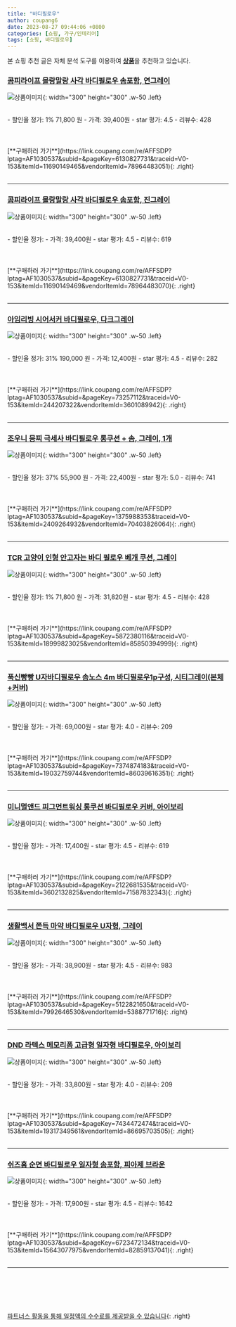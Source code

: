 ```yaml
---
title: "바디필로우"
author: coupang6
date: 2023-08-27 09:44:06 +0800
categories: [쇼핑, 가구/인테리어]
tags: [쇼핑, 바디필로우]
---
```


본 쇼핑 추천 글은 자체 분석 도구를 이용하여 [**상품**](https://link.coupang.com/a/bao1ui)을 추천하고 있습니다.

### [콤피라이프 몰랑말랑 사각 바디필로우 솜포함, 연그레이](https://link.coupang.com/re/AFFSDP?lptag=AF1030537&subid=&pageKey=6130827731&traceid=V0-153&itemId=11690149465&vendorItemId=78964483051)

![상품이미지](https://thumbnail7.coupangcdn.com/thumbnails/remote/230x230ex/image/retail/images/2021/10/18/10/8/8a21e681-1084-48c5-8578-7ec85fa70669.jpg){: width="300" height="300" .w-50 .left}


<br>
- 할인율 정가: 1%  71,800   원
- 가격: 39,400원
- star 평가: 4.5
- 리뷰수: 428
<br>
<br>
<br>
<br>
[**구매하러 가기**](https://link.coupang.com/re/AFFSDP?lptag=AF1030537&subid=&pageKey=6130827731&traceid=V0-153&itemId=11690149465&vendorItemId=78964483051){: .right}
<br>
<br>

---

### [콤피라이프 몰랑말랑 사각 바디필로우 솜포함, 진그레이](https://link.coupang.com/re/AFFSDP?lptag=AF1030537&subid=&pageKey=6130827731&traceid=V0-153&itemId=11690149469&vendorItemId=78964483070)

![상품이미지](https://thumbnail7.coupangcdn.com/thumbnails/remote/230x230ex/image/retail/images/2021/10/18/10/8/d842ee2b-67d1-41cd-a5bc-387447a32523.jpg){: width="300" height="300" .w-50 .left}


<br>
- 할인율 정가: 
- 가격: 39,400원
- star 평가: 4.5
- 리뷰수: 619
<br>
<br>
<br>
<br>
[**구매하러 가기**](https://link.coupang.com/re/AFFSDP?lptag=AF1030537&subid=&pageKey=6130827731&traceid=V0-153&itemId=11690149469&vendorItemId=78964483070){: .right}
<br>
<br>

---

### [아임리빙 시어서커 바디필로우, 다크그레이](https://link.coupang.com/re/AFFSDP?lptag=AF1030537&subid=&pageKey=73257112&traceid=V0-153&itemId=244207322&vendorItemId=3601089942)

![상품이미지](https://thumbnail6.coupangcdn.com/thumbnails/remote/230x230ex/image/retail/images/7795734453381787-841d601c-e3dc-4ad3-97e1-0eca8a549667.jpg){: width="300" height="300" .w-50 .left}


<br>
- 할인율 정가: 31%  190,000   원
- 가격: 12,400원
- star 평가: 4.5
- 리뷰수: 282
<br>
<br>
<br>
<br>
[**구매하러 가기**](https://link.coupang.com/re/AFFSDP?lptag=AF1030537&subid=&pageKey=73257112&traceid=V0-153&itemId=244207322&vendorItemId=3601089942){: .right}
<br>
<br>

---

### [조우니 뭉찌 극세사 바디필로우 롱쿠션 + 솜, 그레이, 1개](https://link.coupang.com/re/AFFSDP?lptag=AF1030537&subid=&pageKey=1375988353&traceid=V0-153&itemId=2409264932&vendorItemId=70403826064)

![상품이미지](https://thumbnail10.coupangcdn.com/thumbnails/remote/230x230ex/image/retail/images/4274034875023885-bdade796-a7c9-4d89-91b4-64fcf9acce85.jpg){: width="300" height="300" .w-50 .left}


<br>
- 할인율 정가: 37%  55,900   원
- 가격: 22,400원
- star 평가: 5.0
- 리뷰수: 741
<br>
<br>
<br>
<br>
[**구매하러 가기**](https://link.coupang.com/re/AFFSDP?lptag=AF1030537&subid=&pageKey=1375988353&traceid=V0-153&itemId=2409264932&vendorItemId=70403826064){: .right}
<br>
<br>

---

### [TCR 고양이 인형 안고자는 바디 필로우 베개 쿠션, 그레이](https://link.coupang.com/re/AFFSDP?lptag=AF1030537&subid=&pageKey=5872380116&traceid=V0-153&itemId=18999823025&vendorItemId=85850394999)

![상품이미지](https://thumbnail10.coupangcdn.com/thumbnails/remote/230x230ex/image/rs_quotation_api/02gvitem/6db01837723d434fbbdb4d6c34bb5f21.jpg){: width="300" height="300" .w-50 .left}


<br>
- 할인율 정가: 1%  71,800   원
- 가격: 31,820원
- star 평가: 4.5
- 리뷰수: 428
<br>
<br>
<br>
<br>
[**구매하러 가기**](https://link.coupang.com/re/AFFSDP?lptag=AF1030537&subid=&pageKey=5872380116&traceid=V0-153&itemId=18999823025&vendorItemId=85850394999){: .right}
<br>
<br>

---

### [푹신빵빵 U자바디필로우 솜노스 4m 바디필로우1p구성, 시티그레이(본체+커버)](https://link.coupang.com/re/AFFSDP?lptag=AF1030537&subid=&pageKey=7374874183&traceid=V0-153&itemId=19032759744&vendorItemId=86039616351)

![상품이미지](https://thumbnail6.coupangcdn.com/thumbnails/remote/230x230ex/image/vendor_inventory/b124/9a7f2b8bf7f3ef4521e1f15071ce3847d643e0c9c233248aae875b94a3d0.png){: width="300" height="300" .w-50 .left}


<br>
- 할인율 정가: 
- 가격: 69,000원
- star 평가: 4.0
- 리뷰수: 209
<br>
<br>
<br>
<br>
[**구매하러 가기**](https://link.coupang.com/re/AFFSDP?lptag=AF1030537&subid=&pageKey=7374874183&traceid=V0-153&itemId=19032759744&vendorItemId=86039616351){: .right}
<br>
<br>

---

### [미니멀앤드 피그먼트워싱 롱쿠션 바디필로우 커버, 아이보리](https://link.coupang.com/re/AFFSDP?lptag=AF1030537&subid=&pageKey=2122681535&traceid=V0-153&itemId=3602132825&vendorItemId=71587832343)

![상품이미지](https://thumbnail6.coupangcdn.com/thumbnails/remote/230x230ex/image/retail/images/2020/09/16/12/2/bb992441-08f8-4b92-b321-80358e990da7.jpg){: width="300" height="300" .w-50 .left}


<br>
- 할인율 정가: 
- 가격: 17,400원
- star 평가: 4.5
- 리뷰수: 619
<br>
<br>
<br>
<br>
[**구매하러 가기**](https://link.coupang.com/re/AFFSDP?lptag=AF1030537&subid=&pageKey=2122681535&traceid=V0-153&itemId=3602132825&vendorItemId=71587832343){: .right}
<br>
<br>

---

### [생활백서 쫀득 마약 바디필로우 U자형, 그레이](https://link.coupang.com/re/AFFSDP?lptag=AF1030537&subid=&pageKey=5122821650&traceid=V0-153&itemId=7992646530&vendorItemId=5388771716)

![상품이미지](https://thumbnail6.coupangcdn.com/thumbnails/remote/230x230ex/image/retail/images/13726527184319832-88987bf7-af9a-47af-beed-477f46e0cf38.jpg){: width="300" height="300" .w-50 .left}


<br>
- 할인율 정가: 
- 가격: 38,900원
- star 평가: 4.5
- 리뷰수: 983
<br>
<br>
<br>
<br>
[**구매하러 가기**](https://link.coupang.com/re/AFFSDP?lptag=AF1030537&subid=&pageKey=5122821650&traceid=V0-153&itemId=7992646530&vendorItemId=5388771716){: .right}
<br>
<br>

---

### [DND 라텍스 메모리폼 고급형 일자형 바디필로우, 아이보리](https://link.coupang.com/re/AFFSDP?lptag=AF1030537&subid=&pageKey=7434472474&traceid=V0-153&itemId=19317349561&vendorItemId=86695703505)

![상품이미지](https://thumbnail6.coupangcdn.com/thumbnails/remote/230x230ex/image/retail/images/1182475613148148-1598a5f4-ce29-4810-9dbe-a298a8907d22.jpg){: width="300" height="300" .w-50 .left}


<br>
- 할인율 정가: 
- 가격: 33,800원
- star 평가: 4.0
- 리뷰수: 209
<br>
<br>
<br>
<br>
[**구매하러 가기**](https://link.coupang.com/re/AFFSDP?lptag=AF1030537&subid=&pageKey=7434472474&traceid=V0-153&itemId=19317349561&vendorItemId=86695703505){: .right}
<br>
<br>

---

### [쉬즈홈 순면 바디필로우 일자형 솜포함, 피아제 브라운](https://link.coupang.com/re/AFFSDP?lptag=AF1030537&subid=&pageKey=6723472134&traceid=V0-153&itemId=15643077975&vendorItemId=82859137041)

![상품이미지](https://thumbnail6.coupangcdn.com/thumbnails/remote/230x230ex/image/rs_quotation_api/qp4sule7/36c5487c16fb41f09a369af89d1cfe62.jpg){: width="300" height="300" .w-50 .left}


<br>
- 할인율 정가: 
- 가격: 17,900원
- star 평가: 4.5
- 리뷰수: 1642
<br>
<br>
<br>
<br>
[**구매하러 가기**](https://link.coupang.com/re/AFFSDP?lptag=AF1030537&subid=&pageKey=6723472134&traceid=V0-153&itemId=15643077975&vendorItemId=82859137041){: .right}
<br>
<br>

---
<br><br><br><br><br> [파트너스 활동을 통해 일정액의 수수료를 제공받을 수 있습니다](https://link.coupang.com/a/bao1ui){: .right}